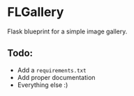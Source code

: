 # FLGallery
Flask blueprint for a simple image gallery.

## Todo:
- Add a `requirements.txt`
- Add proper documentation
- Everything else :)